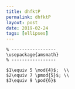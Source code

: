```yaml
---
title: dhfktP
permalink: dhfktP
layout: post
date: 2019-02-24
tags: [ellipses]
---
```


```latex% Dans le préambule
% -----------------
\usepackage{amsmath}
% -----------------

$1\equiv 5 \mod{4}$;  \\
$2\equiv 7 \pmod{5}$; \\
$3\equiv 9 \pod{6}$
```